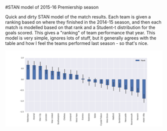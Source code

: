 #STAN model of 2015-16 Premiership season

Quick and dirty STAN model of the match results. Each team is given a ranking based on where they finished in the 2014-15 season, and then each match is modelled based on that rank and a Student-t distribution for the goals scored. This gives a "ranking" of team performance that year. This model is very simple, ignores lots of stuff, but it generally agrees with the table and how I feel the teams performed last season - so that's nice.

![Rankings](https://github.com/neal-o-r/pl_stan/blob/master/rank.png)
